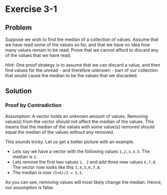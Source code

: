 # Exercise 3-1

## Problem
Suppose we wish to find the median of a collection of values. Assume that we have read some of the values so far, and that we have no idea how many values remain to be read. Prove that we cannot afford to discard any of the values that we have read.

_Hint_: One proof strategy is to assume that we can discard a value, and then find values for the unread - and therefore unknown - part of our collection that would cause the median to be the values that we discarded.
## Solution

### Proof by Contradiction

Assumption: A vector holds an unknown amount of values. Removing value(s) from the vector should not affect the median of the values. This means that the median of the values with some value(s) removed should equal the median of the values without any removed.

This sounds tricky. Let us get a better picture with an example.
- Lets say we have a vector with the following values `1,2,3,4,5`. The median is `3`.
- Lets remove the first two values `1, 2` and add three new values `6,7,8`. The vector now looks like this `3,4,5,6,7,8`.
- The median is now `(5+6)/2 = 5.5`.

As you can see, removing values will most likely change the median. Hence, our assumption is false.




